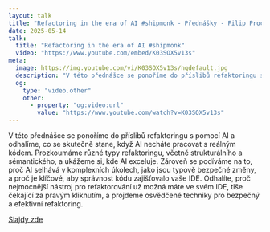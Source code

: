 ```yaml
---
layout: talk
title: "Refactoring in the era of AI #shipmonk - Přednášky - Filip Procházka"
date: 2025-05-14
talk:
  title: "Refactoring in the era of AI #shipmonk"
  video: "https://www.youtube.com/embed/K03SOX5v13s"
meta:
  image: https://img.youtube.com/vi/K03SOX5v13s/hqdefault.jpg
  description: "V této přednášce se ponoříme do příslibů refaktoringu s pomocí AI a odhalíme, co se skutečně stane, když AI necháte pracovat s reálným kódem. Prozkoumáme různé typy refaktoringu, včetně strukturálního a sémantického, a ukážeme si, kde AI exceluje. Zároveň se podíváme na to, proč AI selhává v komplexních úkolech, jako jsou typově bezpečné změny, a proč je klíčové, aby správnost kódu zajišťovalo vaše IDE. Odhalíte, proč nejmocnější nástroj pro refaktorování už možná máte ve svém IDE, tiše čekající za pravým kliknutím, a projdeme osvědčené techniky pro bezpečný a efektivní refaktoring."
  og:
    type: "video.other"
    other:
      - property: "og:video:url"
        value: "https://www.youtube.com/watch?v=K03SOX5v13s"
---
```


V této přednášce se ponoříme do příslibů refaktoringu s pomocí AI a odhalíme, co se skutečně stane, když AI necháte pracovat s reálným kódem.
Prozkoumáme různé typy refaktoringu, včetně strukturálního a sémantického, a ukážeme si, kde AI exceluje.
Zároveň se podíváme na to, proč AI selhává v komplexních úkolech, jako jsou typově bezpečné změny, a proč je klíčové, aby správnost kódu zajišťovalo vaše IDE.
Odhalíte, proč nejmocnější nástroj pro refaktorování už možná máte ve svém IDE, tiše čekající za pravým kliknutím, a projdeme osvědčené techniky pro bezpečný a efektivní refaktoring.

[Slajdy zde][slides]

[slides]: https://docs.google.com/presentation/d/1WE9VITbnA7BMoBtHOhvbqdtia0V4ttKK5kFfXgmMub0/edit?usp=sharing
